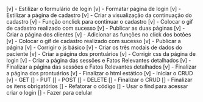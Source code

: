 [v] - Estilizar o formulário de login
[v] - Formatar página de login
[v] - Estilizar a página de cadastro
[v] - Criar a visualização da continuação do cadastro
[v] - Função onclick para continuar o cadastro
[v] - Colocar o gif de cadastro realizado com sucesso
[v] - Publicar as duas páginas
[v] - Criar a página dos clientes
[v] - Adicionar as funções no click dos botões
[v] - Colocar o gif de cadastro realizado com sucesso
[v] - Publicar a página
[v] - Corrigir o js básico
[v] - Criar os três modais de dados do paciente
[v] - Criar a página dos prontuários
[v] - Corrigir css da página de login
[v] - Criar a página das sessões e Fatos Relevantes detalhados
[v] - Finalizar a página das sessões e Fatos Relevantes detalhados
[v] - Finalizar a página dos prontuários
[v] - Finalizar o html estático
[v] - Iniciar o CRUD
[v] - GET
[] - PUT
[] - POST
[] - DELETE
[] - Finalizar o CRUD
[] - Finalizar os ítens obrigatórios
[] - Refatorar o código
[] - Usar o find para acessar criar o login
[] - Fazer para celular